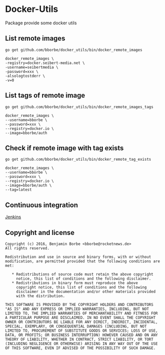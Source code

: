 # Docker-Utils

Package provide some docker utils

## List remote images

`go get github.com/bborbe/docker_utils/bin/docker_remote_images`

```
docker_remote_images \
-registry=docker.seibert-media.net \
-username=seibertmedia \
-password=xxx \
-alsologtostderr \
-v=0
```

## List tags of remote image

`go get github.com/bborbe/docker_utils/bin/docker_remote_images_tags`

```
docker_remote_images \
--username=bborbe \
--password=xxx \
--registry=docker.io \
--image=bborbe/auth
```

## Check if remote image with tag exists

`go get github.com/bborbe/docker_utils/bin/docker_remote_tag_exists`

```
docker_remote_images \
--username=bborbe \
--password=xxx \
--registry=docker.io \
--image=bborbe/auth \
--tag=latest
```

## Continuous integration

[Jenkins](https://jenkins.benjamin-borbe.de/job/Go-Docker-Utils/)

## Copyright and license

    Copyright (c) 2016, Benjamin Borbe <bborbe@rocketnews.de>
    All rights reserved.
    
    Redistribution and use in source and binary forms, with or without
    modification, are permitted provided that the following conditions are
    met:
    
       * Redistributions of source code must retain the above copyright
         notice, this list of conditions and the following disclaimer.
       * Redistributions in binary form must reproduce the above
         copyright notice, this list of conditions and the following
         disclaimer in the documentation and/or other materials provided
         with the distribution.

    THIS SOFTWARE IS PROVIDED BY THE COPYRIGHT HOLDERS AND CONTRIBUTORS
    "AS IS" AND ANY EXPRESS OR IMPLIED WARRANTIES, INCLUDING, BUT NOT
    LIMITED TO, THE IMPLIED WARRANTIES OF MERCHANTABILITY AND FITNESS FOR
    A PARTICULAR PURPOSE ARE DISCLAIMED. IN NO EVENT SHALL THE COPYRIGHT
    OWNER OR CONTRIBUTORS BE LIABLE FOR ANY DIRECT, INDIRECT, INCIDENTAL,
    SPECIAL, EXEMPLARY, OR CONSEQUENTIAL DAMAGES (INCLUDING, BUT NOT
    LIMITED TO, PROCUREMENT OF SUBSTITUTE GOODS OR SERVICES; LOSS OF USE,
    DATA, OR PROFITS; OR BUSINESS INTERRUPTION) HOWEVER CAUSED AND ON ANY
    THEORY OF LIABILITY, WHETHER IN CONTRACT, STRICT LIABILITY, OR TORT
    (INCLUDING NEGLIGENCE OR OTHERWISE) ARISING IN ANY WAY OUT OF THE USE
    OF THIS SOFTWARE, EVEN IF ADVISED OF THE POSSIBILITY OF SUCH DAMAGE.
